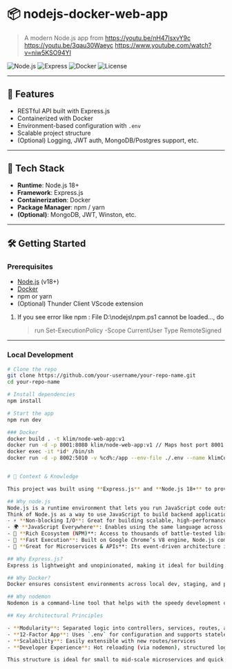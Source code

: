 # 📦 nodejs-docker-web-app

> A modern Node.js app from 
https://youtu.be/nH47lsxvY9c
https://youtu.be/3qau30Waeyc
https://www.youtube.com/watch?v=niw5KSO94YI

![Node.js](https://img.shields.io/badge/Node.js-18.x-brightgreen)
![Express](https://img.shields.io/badge/Express.js-lightgrey)
![Docker](https://img.shields.io/badge/docker-enabled-blue)
![License](https://img.shields.io/badge/license-MIT-blue.svg)

---

## 🚀 Features

- RESTful API built with Express.js
- Containerized with Docker
- Environment-based configuration with `.env`
- Scalable project structure
- (Optional) Logging, JWT auth, MongoDB/Postgres support, etc.

---

## 🧱 Tech Stack

- **Runtime**: Node.js 18+
- **Framework**: Express.js
- **Containerization**: Docker
- **Package Manager**: npm / yarn
- **(Optional)**: MongoDB, JWT, Winston, etc.

---

## 🛠️ Getting Started

### Prerequisites

- [Node.js](https://nodejs.org/) (v18+)
- [Docker](https://www.docker.com/)
- npm or yarn
- (Optional) Thunder Client VScode extension

1. If you see error like npm : File D:\nodejs\npm.ps1 cannot be loaded..., do
   > run Set-ExecutionPolicy -Scope CurrentUser
   > Type RemoteSigned

---

### Local Development

```bash
# Clone the repo
git clone https://github.com/your-username/your-repo-name.git
cd your-repo-name

# Install dependencies
npm install

# Start the app
npm run dev

### Docker
docker build . -t klim/node-web-app:v1
docker run -d -p 8001:8080 klim/node-web-app:v1 // Maps host port 8001 to container port 8080
docker exec -it *id* /bin/sh
docker run -d -p 8002:5010 -v %cd%:/app --env-file ./.env --name klimContainer klim/node-web-app:v2 // run in cmd, Mount the current directory into /app inside the container


# 🧠 Context & Knowledge

This project was built using **Express.js** and **Node.js 18+** to provide a fast, flexible, and minimal backend framework for REST APIs. The goal was to create a containerized, scalable backend service that can be easily deployed across environments using **Docker**.

## Why node.js
Node.js is a runtime environment that lets you run JavaScript code outside of a browser—mainly on the server side.
Think of Node.js as a way to use JavaScript to build backend applications, like web servers or APIs. Normally, JavaScript runs in the browser (like Chrome), but Node.js lets you use it to write scripts that can access the file system, handle network requests, or connect to databases—just like Python, Java, or C++.
- ⚡ **Non-blocking I/O**: Great for building scalable, high-performance APIs that handle many simultaneous requests efficiently.
- 🌍 **JavaScript Everywhere**: Enables using the same language across frontend and backend, simplifying full-stack development and onboarding.
- 🧰 **Rich Ecosystem (NPM)**: Access to thousands of battle-tested libraries and tools to accelerate development.
- 🚀 **Fast Execution**: Built on Google Chrome’s V8 engine, Node.js compiles JavaScript to machine code for fast performance.
- 🔁 **Great for Microservices & APIs**: Its event-driven architecture is well-suited for building RESTful services, WebSockets, and lightweight backend systems.

## Why Express.js?
Express is lightweight and unopinionated, making it ideal for building modular, testable APIs with full control over middleware and routing.

## Why Docker?
Docker ensures consistent environments across local dev, staging, and production. The app can be easily deployed via Docker Compose or any cloud-native platform (e.g., Kubernetes, ECS, Azure App Service).

## Why nodemon
Nodemon is a command-line tool that helps with the speedy development of Node. js applications. It monitors your project directory and automatically restarts your node application when it detects any changes. This means that you do not have to stop and restart your applications in order for your changes to take effect.

## Key Architectural Principles

- **Modularity**: Separated logic into controllers, services, routes, and middleware
- **12-Factor App**: Uses `.env` for configuration and supports stateless containers
- **Scalability**: Easily extensible with new routes/services
- **Developer Experience**: Hot reloading (via nodemon), structured logs, and optional Swagger documentation

This structure is ideal for small to mid-scale microservices and quick backend prototypes. For more complex use cases (e.g., enterprise auth, real-time apps), frameworks like NestJS or Fastify may be considered.
